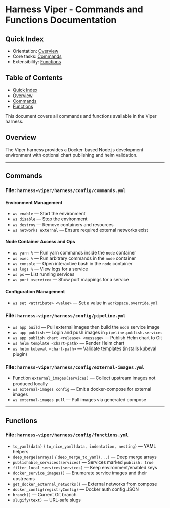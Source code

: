 # Harness Viper - Commands and Functions Documentation

<!-- QUICK-INDEX -->
## Quick Index

- Orientation: [Overview](#overview)
- Core tasks: [Commands](#commands)
- Extensibility: [Functions](#functions)
<!-- /QUICK-INDEX -->

<!-- TOC -->
## Table of Contents

- [Quick Index](#quick-index)
- [Overview](#overview)
- [Commands](#commands)
- [Functions](#functions)

<!-- /TOC -->

This document covers all commands and functions available in the Viper harness.

## Overview

The Viper harness provides a Docker-based Node.js development environment with
optional chart publishing and helm validation.

---

## Commands

### File: `harness-viper/harness/config/commands.yml`

#### Environment Management

- `ws enable` — Start the environment
- `ws disable` — Stop the environment
- `ws destroy` — Remove containers and resources
- `ws networks external` — Ensure required external networks exist

#### Node Container Access and Ops

- `ws yarn %` — Run yarn commands inside the `node` container
- `ws exec %` — Run arbitrary commands in the `node` container
- `ws console` — Open interactive bash in the `node` container
- `ws logs %` — View logs for a service
- `ws ps` — List running services
- `ws port <service>` — Show port mappings for a service

#### Configuration Management

- `ws set <attribute> <value>` — Set a value in `workspace.override.yml`

### File: `harness-viper/harness/config/pipeline.yml`

- `ws app build` — Pull external images then build the `node` service image
- `ws app publish` — Login and push images in `pipeline.publish.services`
- `ws app publish chart <release> <message>` — Publish Helm chart to Git
- `ws helm template <chart-path>` — Render Helm chart
- `ws helm kubeval <chart-path>` — Validate templates (installs kubeval plugin)

### File: `harness-viper/harness/config/external-images.yml`

- Function `external_images(services)` — Collect upstream images not produced locally
- `ws external-images config` — Emit a docker-compose for external images
- `ws external-images pull` — Pull images via generated compose

---

## Functions

### File: `harness-viper/harness/config/functions.yml`

- `to_yaml(data)` / `to_nice_yaml(data, indentation, nesting)` — YAML helpers
- `deep_merge(arrays)` / `deep_merge_to_yaml(...)` — Deep merge arrays
- `publishable_services(services)` — Services marked `publish: true`
- `filter_local_services(services)` — Keep environment/enabled keys
- `docker_service_images()` — Enumerate service images and their upstreams
- `get_docker_external_networks()` — External networks from compose
- `docker_config(registryConfig)` — Docker auth config JSON
- `branch()` — Current Git branch
- `slugify(text)` — URL-safe slugs
